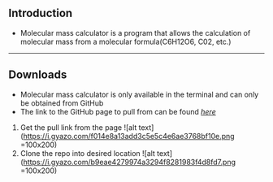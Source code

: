 ## Introduction
- Molecular mass calculator is a program that allows the calculation of molecular mass from a molecular formula(C6H12O6, C02, etc.)
---
## Downloads
- Molecular mass calculator is only available in the terminal and can only be obtained from GitHub
- The link to the GitHub page to pull from can be found [*here*](https://github.com/tybrucker/molecular-mass)
1. Get the pull link from the page
![alt text](https://i.gyazo.com/f014e8a13add3c5e5c4e6ae3768bf10e.png =100x200)
2. Clone the repo into desired location
![alt text](https://i.gyazo.com/b9eae4279974a3294f8281983f4d8fd7.png =100x200)
